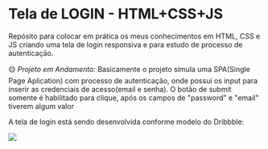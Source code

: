# Tela de LOGIN - HTML+CSS+JS

Repósito para colocar em prática os meus conhecimentos em HTML, CSS e JS criando uma tela de login responsiva e para estudo de processo de autenticação.

🟡 _Projeto em Andamento:_ Basicamente o projeto simula uma SPA(Single Page Aplication) com processo de autenticação, onde possui os input para inserir as credenciais de acesso(email e senha). O botão de submit somente é habilitado para clique, após os campos de "password" e "email" tiverem algum valor

A tela de login está sendo desenvolvida conforme modelo do Dribbble:

<img src = "https://cdn.dribbble.com/users/5508967/screenshots/14701556/media/6ae970c74c19d363081de7483416617d.png?resize=800x600&vertical=center"/>


